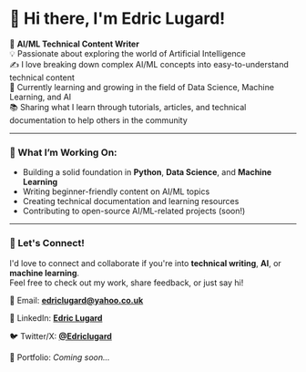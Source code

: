# 👋 Hi there, I'm Edric Lugard!

🎯 **AI/ML Technical Content Writer**  
💡 Passionate about exploring the world of Artificial Intelligence  
✍️ I love breaking down complex AI/ML concepts into easy-to-understand technical content  
🌱 Currently learning and growing in the field of Data Science, Machine Learning, and AI  
📚 Sharing what I learn through tutorials, articles, and technical documentation to help others in the community  

---

### 🚀 What I’m Working On:
- Building a solid foundation in **Python**, **Data Science**, and **Machine Learning**
- Writing beginner-friendly content on AI/ML topics
- Creating technical documentation and learning resources
- Contributing to open-source AI/ML-related projects (soon!)

---

### 💬 Let's Connect!
I'd love to connect and collaborate if you're into **technical writing**, **AI**, or **machine learning**.  
Feel free to check out my work, share feedback, or just say hi!

📧 Email: **[edriclugard@yahoo.co.uk](mailto:edriclugard@yahoo.co.uk)**  

💼 LinkedIn: **[Edric Lugard](https://www.linkedin.com/in/edric-lugard-704557b6/)**  

🐦 Twitter/X: **[@Edriclugard](https://x.com/EdricLugard_)**  

📜 Portfolio: *Coming soon...*



